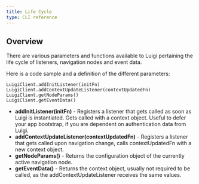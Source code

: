 ```yaml
---
title: Life Cycle
type: CLI reference
---
```


## Overview

There are various parameters and functions available to Luigi pertaining the life cycle of listeners, navigation nodes and event data.  

Here is a code sample and a definition of the different parameters:

````
LuigiClient.addInitListener(initFn)
LuigiClient.addContextUpdateListener(contextUpdatedFn)
LuigiClient.getNodeParams()
LuigiClient.getEventData()
````

- **addInitListener(initFn)** - Registers a listener that gets called as soon as Luigi is instantiated. Gets called with a context object. Useful to defer your app bootstrap, if you are dependent on authentication data from Luigi.
- **addContextUpdateListener(contextUpdatedFn)** - Registers a listener that gets called upon navigation change, calls contextUpdatedFn with a new context object.
- **getNodeParams()** - Returns the configuration object of the currently active navigation node.
- **getEventData()** - Returns the context object, usually not required to be called, as the addContextUpdateListener receives the same values.